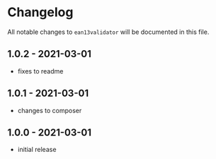 # Changelog

All notable changes to `ean13validator` will be documented in this file.

## 1.0.2 - 2021-03-01

- fixes to readme

## 1.0.1 - 2021-03-01

- changes to composer

## 1.0.0 - 2021-03-01

- initial release
